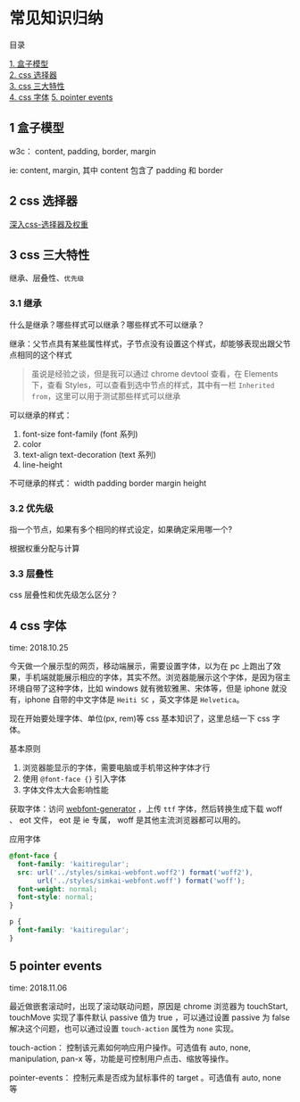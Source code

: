 # 常见知识归纳

目录

[1. 盒子模型](#1-盒子模型)  
[2. css 选择器](#2-css-选择器)  
[3. css 三大特性](#3-css-三大特性)  
[4. css 字体](#4-css-字体)
[5. pointer events](#5-pointer-events)

## 1 盒子模型

w3c： content, padding, border, margin

ie: content, margin, 其中 content 包含了 padding 和 border

## 2 css 选择器

[深入css-选择器及权重](./深入css-选择器及权重.md)

## 3 css 三大特性

继承、层叠性、`优先级`

### 3.1 继承

什么是继承？哪些样式可以继承？哪些样式不可以继承？

继承：父节点具有某些属性样式，子节点没有设置这个样式，却能够表现出跟父节点相同的这个样式

> 虽说是经验之谈，但是我可以通过 chrome devtool 查看，在 Elements 下，查看 Styles，可以查看到选中节点的样式，其中有一栏 `Inherited from`，这里可以用于测试那些样式可以继承

可以继承的样式：

1. font-size font-family (font 系列)
2. color
3. text-align text-decoration (text 系列)
4. line-height

不可继承的样式： width padding border margin height

### 3.2 优先级

指一个节点，如果有多个相同的样式设定，如果确定采用哪一个?

根据权重分配与计算

### 3.3 层叠性

css 层叠性和优先级怎么区分？

## 4 css 字体

time: 2018.10.25

今天做一个展示型的网页，移动端展示，需要设置字体，以为在 pc 上跑出了效果，手机端就能展示相应的字体，其实不然。浏览器能展示这个字体，是因为宿主环境自带了这种字体，比如 windows 就有微软雅黑、宋体等，但是 iphone 就没有，iphone 自带的中文字体是 `Heiti SC` ，英文字体是 `Helvetica`。

现在开始要处理字体、单位(px, rem)等 css 基本知识了，这里总结一下 css 字体。

基本原则

1. 浏览器能显示的字体，需要电脑或手机带这种字体才行
2. 使用 `@font-face {}` 引入字体
3. 字体文件太大会影响性能

获取字体：访问 [webfont-generator](https://www.fontsquirrel.com/tools/webfont-generator) ，上传 `ttf` 字体，然后转换生成下载 woff 、 eot 文件， eot 是 ie 专属， woff 是其他主流浏览器都可以用的。

应用字体

```css
@font-face {
  font-family: 'kaitiregular';
  src: url('../styles/simkai-webfont.woff2') format('woff2'),
       url('../styles/simkai-webfont.woff') format('woff');
  font-weight: normal;
  font-style: normal;
}

p {
  font-family: 'kaitiregular';
}
```

## 5 pointer events

time: 2018.11.06

最近做嵌套滚动时，出现了滚动联动问题，原因是 chrome 浏览器为 touchStart, touchMove 实现了事件默认 passive 值为 true ，可以通过设置 passive 为 false 解决这个问题，也可以通过设置 `touch-action` 属性为 `none` 实现。

touch-action： 控制该元素如何响应用户操作。可选值有 auto, none, manipulation, pan-x 等，功能是可控制用户点击、缩放等操作。

pointer-events： 控制元素是否成为鼠标事件的 target 。可选值有 auto, none 等
